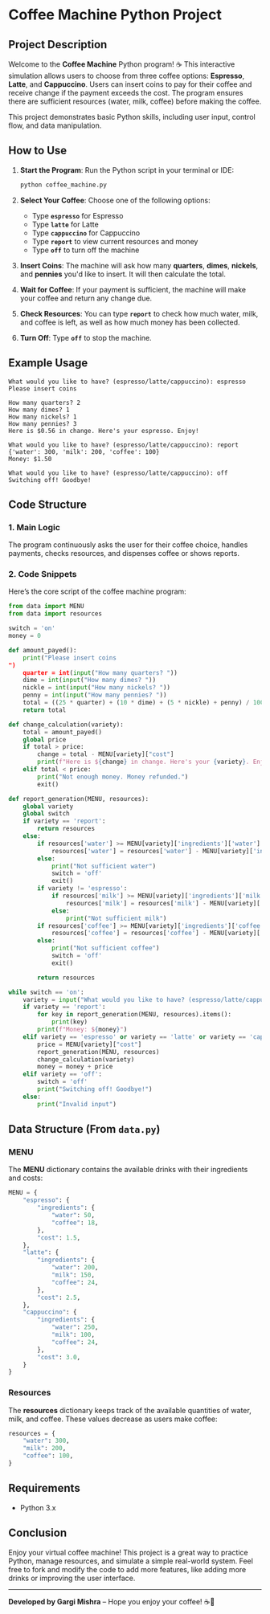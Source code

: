 
# Coffee Machine Python Project

## Project Description

Welcome to the **Coffee Machine** Python program! ☕ This interactive simulation allows users to choose from three coffee options: **Espresso**, **Latte**, and **Cappuccino**. Users can insert coins to pay for their coffee and receive change if the payment exceeds the cost. The program ensures there are sufficient resources (water, milk, coffee) before making the coffee.

This project demonstrates basic Python skills, including user input, control flow, and data manipulation.

## How to Use

1. **Start the Program**: Run the Python script in your terminal or IDE:
   ```bash
   python coffee_machine.py
   ```

2. **Select Your Coffee**: Choose one of the following options:
   - Type **`espresso`** for Espresso
   - Type **`latte`** for Latte
   - Type **`cappuccino`** for Cappuccino
   - Type **`report`** to view current resources and money
   - Type **`off`** to turn off the machine

3. **Insert Coins**: The machine will ask how many **quarters**, **dimes**, **nickels**, and **pennies** you'd like to insert. It will then calculate the total.

4. **Wait for Coffee**: If your payment is sufficient, the machine will make your coffee and return any change due.

5. **Check Resources**: You can type **`report`** to check how much water, milk, and coffee is left, as well as how much money has been collected.

6. **Turn Off**: Type **`off`** to stop the machine.

## Example Usage

```
What would you like to have? (espresso/latte/cappuccino): espresso
Please insert coins

How many quarters? 2
How many dimes? 1
How many nickels? 1
How many pennies? 3
Here is $0.56 in change. Here's your espresso. Enjoy!

What would you like to have? (espresso/latte/cappuccino): report
{'water': 300, 'milk': 200, 'coffee': 100}
Money: $1.50

What would you like to have? (espresso/latte/cappuccino): off
Switching off! Goodbye!
```

## Code Structure

### 1. **Main Logic**
The program continuously asks the user for their coffee choice, handles payments, checks resources, and dispenses coffee or shows reports.

### 2. **Code Snippets**

Here’s the core script of the coffee machine program:

```python
from data import MENU
from data import resources

switch = 'on'
money = 0

def amount_payed():
    print("Please insert coins
")
    quarter = int(input("How many quarters? "))
    dime = int(input("How many dimes? "))
    nickle = int(input("How many nickels? "))
    penny = int(input("How many pennies? "))
    total = ((25 * quarter) + (10 * dime) + (5 * nickle) + penny) / 100
    return total

def change_calculation(variety):
    total = amount_payed()
    global price
    if total > price:
        change = total - MENU[variety]["cost"]
        print(f"Here is ${change} in change. Here's your {variety}. Enjoy!")
    elif total < price:
        print("Not enough money. Money refunded.")
        exit()

def report_generation(MENU, resources):
    global variety
    global switch
    if variety == 'report':
        return resources
    else:
        if resources['water'] >= MENU[variety]['ingredients']['water']:
            resources['water'] = resources['water'] - MENU[variety]['ingredients']['water']
        else:
            print("Not sufficient water")
            switch = 'off'
            exit()
        if variety != 'espresso':
            if resources['milk'] >= MENU[variety]['ingredients']['milk']:
                resources['milk'] = resources['milk'] - MENU[variety]['ingredients']['milk']
            else:
                print("Not sufficient milk")
        if resources['coffee'] >= MENU[variety]['ingredients']['coffee']:
            resources['coffee'] = resources['coffee'] - MENU[variety]['ingredients']['coffee']
        else:
            print("Not sufficient coffee")
            switch = 'off'
            exit()

        return resources

while switch == 'on':
    variety = input("What would you like to have? (espresso/latte/cappuccino)").lower()
    if variety == 'report':
        for key in report_generation(MENU, resources).items():
            print(key)
        print(f"Money: ${money}")
    elif variety == 'espresso' or variety == 'latte' or variety == 'cappuccino':
        price = MENU[variety]["cost"]
        report_generation(MENU, resources)
        change_calculation(variety)
        money = money + price
    elif variety == 'off':
        switch = 'off'
        print("Switching off! Goodbye!")
    else:
        print("Invalid input")
```

## Data Structure (From `data.py`)

### MENU

The **MENU** dictionary contains the available drinks with their ingredients and costs:

```python
MENU = {
    "espresso": {
        "ingredients": {
            "water": 50,
            "coffee": 18,
        },
        "cost": 1.5,
    },
    "latte": {
        "ingredients": {
            "water": 200,
            "milk": 150,
            "coffee": 24,
        },
        "cost": 2.5,
    },
    "cappuccino": {
        "ingredients": {
            "water": 250,
            "milk": 100,
            "coffee": 24,
        },
        "cost": 3.0,
    }
}
```

### Resources

The **resources** dictionary keeps track of the available quantities of water, milk, and coffee. These values decrease as users make coffee:

```python
resources = {
    "water": 300,
    "milk": 200,
    "coffee": 100,
}
```

## Requirements

- Python 3.x

## Conclusion

Enjoy your virtual coffee machine! This project is a great way to practice Python, manage resources, and simulate a simple real-world system. Feel free to fork and modify the code to add more features, like adding more drinks or improving the user interface.

---

**Developed by Gargi Mishra** – Hope you enjoy your coffee! ☕🎉
